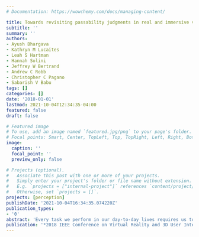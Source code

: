 ```yaml
---
# Documentation: https://wowchemy.com/docs/managing-content/

title: Towards revisiting passability judgments in real and immersive virtual environments
subtitle: ''
summary: ''
authors:
- Ayush Bhargava
- Kathryn M Lucaites
- Leah S Hartman
- Hannah Solini
- Jeffrey W Bertrand
- Andrew C Robb
- Christopher C Pagano
- Sabarish V Babu
tags: []
categories: []
date: '2018-01-01'
lastmod: 2021-10-04T12:34:35-04:00
featured: false
draft: false

# Featured image
# To use, add an image named `featured.jpg/png` to your page's folder.
# Focal points: Smart, Center, TopLeft, Top, TopRight, Left, Right, BottomLeft, Bottom, BottomRight.
image:
  caption: ''
  focal_point: ''
  preview_only: false

# Projects (optional).
#   Associate this post with one or more of your projects.
#   Simply enter your project's folder or file name without extension.
#   E.g. `projects = ["internal-project"]` references `content/project/deep-learning/index.md`.
#   Otherwise, set `projects = []`.
projects: [perception]
publishDate: '2021-10-04T16:34:35.074220Z'
publication_types:
- '0'
abstract: 'Every task we perform in our day-to-day lives requires us to make judgements about size, distance, depth, etc. The same is true for tasks in an immersive virtual environments (IVE). Increasingly, Virtual Reality (VR) applications are being developed for training and entertainment, many of which require the user to determining whether s/he can pass through an opening. Typically, people determine their ability to pass through an aperture by comparing the width of their shoulders to the width of the opening. Thus, judgments of size and distance in an IVE are necessary for accurate judgments of passability. In this experiment, we empirically evaluate how passability judgments in an IVE, viewed through a Head-Mounted Display (HMD), compare to judgments made in the real world. An exact to scale virtual replica of the room and apparatus was used for the VR condition. Results indicate that the accuracy of passability judgments seem to be comparable to the real world.'
publication: '*2018 IEEE Conference on Virtual Reality and 3D User Interfaces (VR)*'
---
```

